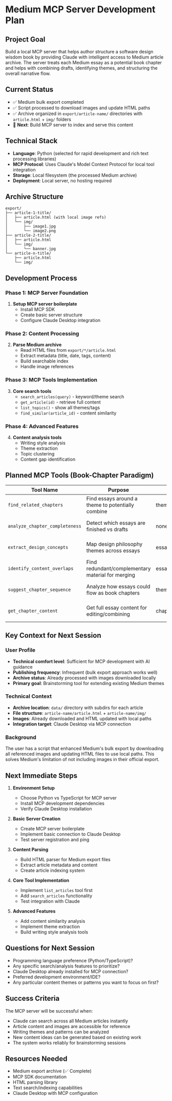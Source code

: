 # Medium MCP Server Development Plan

## Project Goal
Build a local MCP server that helps author structure a software design wisdom book by providing Claude with intelligent access to Medium article archive. The server treats each Medium essay as a potential book chapter and helps with combining drafts, identifying themes, and structuring the overall narrative flow.

## Current Status
- ✅ Medium bulk export completed
- ✅ Script processed to download images and update HTML paths
- ✅ Archive organized in `export/article-name/` directories with `article.html` + `img/` folders
- 🎯 **Next**: Build MCP server to index and serve this content

## Technical Stack
- **Language**: Python (selected for rapid development and rich text processing libraries)
- **MCP Protocol**: Uses Claude's Model Context Protocol for local tool integration
- **Storage**: Local filesystem (the processed Medium archive)
- **Deployment**: Local server, no hosting required

## Archive Structure
```
export/
├── article-1-title/
│   ├── article.html (with local image refs)
│   └── img/
│       ├── image1.jpg
│       └── image2.png
├── article-2-title/
│   ├── article.html
│   └── img/
│       └── banner.jpg
└── article-n-title/
    ├── article.html
    └── img/
```

## Development Process

### Phase 1: MCP Server Foundation
1. **Setup MCP server boilerplate**
   - Install MCP SDK
   - Create basic server structure
   - Configure Claude Desktop integration

### Phase 2: Content Processing
2. **Parse Medium archive**
   - Read HTML files from `export/*/article.html`
   - Extract metadata (title, date, tags, content)
   - Build searchable index
   - Handle image references

### Phase 3: MCP Tools Implementation
3. **Core search tools**
   - `search_articles(query)` - keyword/theme search
   - `get_article(id)` - retrieve full content
   - `list_topics()` - show all themes/tags
   - `find_similar(article_id)` - content similarity

### Phase 4: Advanced Features
4. **Content analysis tools**
   - Writing style analysis
   - Theme extraction
   - Topic clustering
   - Content gap identification

## Planned MCP Tools (Book-Chapter Paradigm)

| Tool Name | Purpose | Input | Output |
|-----------|---------|-------|--------|
| `find_related_chapters` | Find essays around a theme to potentially combine | theme/concept | clustered related essays |
| `analyze_chapter_completeness` | Detect which essays are finished vs drafts | none/essay ID | completion status analysis |
| `extract_design_concepts` | Map design philosophy themes across essays | essay set | core concept taxonomy |
| `identify_content_overlaps` | Find redundant/complementary material for merging | essay IDs | overlap analysis |
| `suggest_chapter_sequence` | Analyze how essays could flow as book chapters | theme/concept | suggested chapter ordering |
| `get_chapter_content` | Get full essay content for editing/combining | chapter ID | complete essay with metadata |

## Key Context for Next Session

### User Profile
- **Technical comfort level**: Sufficient for MCP development with AI guidance
- **Publishing frequency**: Infrequent (bulk export approach works well)
- **Archive status**: Already processed with images downloaded locally
- **Primary goal**: Brainstorming tool for extending existing Medium themes

### Technical Context
- **Archive location**: `data/` directory with subdirs for each article
- **File structure**: `article-name/article.html` + `article-name/img/`
- **Images**: Already downloaded and HTML updated with local paths
- **Integration target**: Claude Desktop via MCP connection

### Background
The user has a script that enhanced Medium's bulk export by downloading all referenced images and updating HTML files to use local paths. This solves Medium's limitation of not including images in their official export.

## Next Immediate Steps

1. **Environment Setup**
   - Choose Python vs TypeScript for MCP server
   - Install MCP development dependencies
   - Verify Claude Desktop installation

2. **Basic Server Creation**
   - Create MCP server boilerplate
   - Implement basic connection to Claude Desktop
   - Test server registration and ping

3. **Content Parsing**
   - Build HTML parser for Medium export files
   - Extract article metadata and content
   - Create article indexing system

4. **Core Tool Implementation**
   - Implement `list_articles` tool first
   - Add `search_articles` functionality
   - Test integration with Claude

5. **Advanced Features**
   - Add content similarity analysis
   - Implement theme extraction
   - Build writing style analysis tools

## Questions for Next Session

- Programming language preference (Python/TypeScript)?
- Any specific search/analysis features to prioritize?
- Claude Desktop already installed for MCP connection?
- Preferred development environment/IDE?
- Any particular content themes or patterns you want to focus on first?

## Success Criteria

The MCP server will be successful when:
- Claude can search across all Medium articles instantly
- Article content and images are accessible for reference
- Writing themes and patterns can be analyzed
- New content ideas can be generated based on existing work
- The system works reliably for brainstorming sessions

## Resources Needed

- Medium export archive (✅ Complete)
- MCP SDK documentation
- HTML parsing library
- Text search/indexing capabilities
- Claude Desktop with MCP configuration